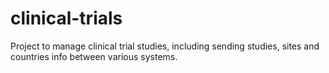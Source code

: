 # clinical-trials
Project to manage clinical trial studies, including sending studies, sites and countries info between various systems.
